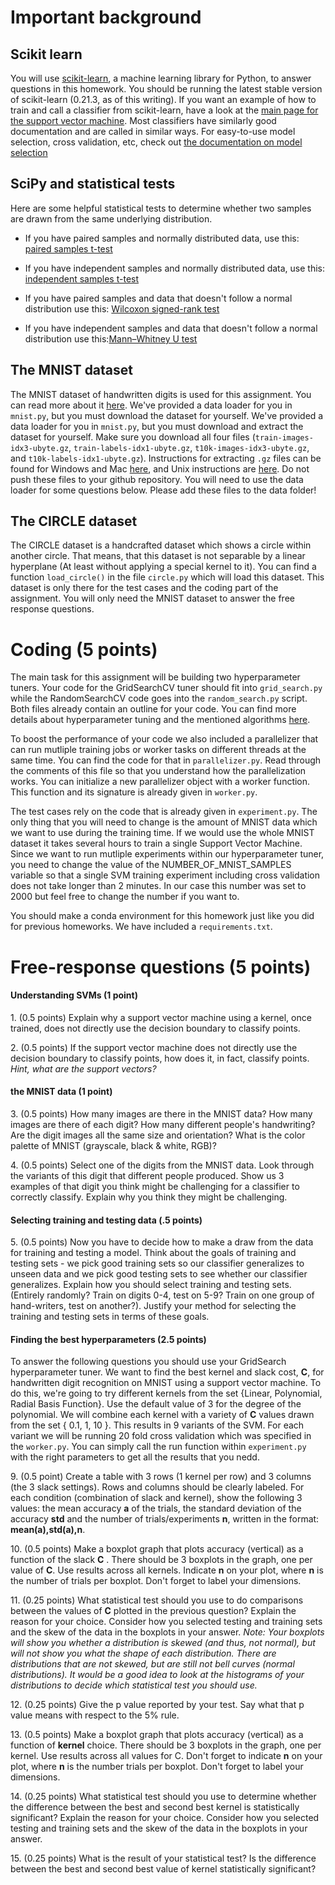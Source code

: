 
# Important background

## Scikit learn

You will use [scikit-learn](http://scikit-learn.org/stable/index.html), a machine learning library for Python, to answer questions in this homework. 
You should be running the latest stable version of scikit-learn (0.21.3, as of this writing).
If you want an example of how to train and call a classifier from scikit-learn, have a look at the [main page for the support vector machine](http://scikit-learn.org/stable/modules/svm.html#multi-class-classification).
Most classifiers have similarly good documentation and are called in similar ways.
For easy-to-use model selection, cross validation, etc, check out [the documentation on model selection](http://scikit-learn.org/stable/model_selection.html#model-selection)

## SciPy and statistical tests
Here are some helpful statistical tests to determine whether two samples are drawn from the same underlying distribution.

* If you have paired samples and normally distributed data, use this: [paired samples t-test](https://docs.scipy.org/doc/scipy/reference/generated/scipy.stats.ttest_rel.html)

* If you have independent samples and normally distributed data, use this: [independent samples t-test](https://docs.scipy.org/doc/scipy/reference/generated/scipy.stats.ttest_ind.html)

* If you have paired samples and data that doesn't follow a normal distribution use this: [Wilcoxon signed-rank test](https://docs.scipy.org/doc/scipy/reference/generated/scipy.stats.wilcoxon.html?highlight=wilcoxon#scipy.stats.wilcoxon)

* If you have independent samples and data that doesn't follow a normal distribution use this:[Mann–Whitney U test](https://docs.scipy.org/doc/scipy/reference/generated/scipy.stats.mannwhitneyu.html?highlight=mannwhitney#scipy.stats.mannwhitneyu)


## The MNIST dataset
The MNIST dataset of handwritten digits is used for this assignment. You can read more about it [here](http://yann.lecun.com/exdb/mnist/). We've provided a data loader for you in `mnist.py`, but you must download the dataset for yourself. We've provided a data loader for you in `mnist.py`, but you must download and extract the dataset for yourself. Make sure you download all four files (`train-images-idx3-ubyte.gz`, `train-labels-idx1-ubyte.gz`, `t10k-images-idx3-ubyte.gz`, and `t10k-labels-idx1-ubyte.gz`). Instructions for extracting `.gz` files can be found for Windows and Mac [here](https://www.wikihow.com/Extract-a-Gz-File), and Unix instructions are [here](https://askubuntu.com/questions/25347/what-command-do-i-need-to-unzip-extract-a-tar-gz-file). Do not push these files to your github repository. You will need to use the data loader for some questions below. Please add these files to the data folder!

## The CIRCLE dataset
The CIRCLE dataset is a handcrafted dataset which shows a circle within another circle. That means, that this dataset is not separable by a linear hyperplane (At least without applying a special kernel to it). You can find a function `load_circle()` in the file `circle.py` which will load this dataset. This dataset is only there for the test cases and the coding part of the assignment. You will only need the MNIST dataset to answer the free response questions.

# Coding (5 points)

The main task for this assignment will be building two hyperparameter tuners. Your code for the GridSearchCV tuner should fit into `grid_search.py` while the RandomSearchCV code goes into the `random_search.py` script. Both files already contain an outline for your code. You can find more details about hyperparameter tuning and the mentioned algorithms [here](https://en.wikipedia.org/wiki/Hyperparameter_optimization).

To boost the performance of your code we also included a parallelizer that can run mutliple training jobs or worker tasks on different threads at the same time. You can find the code for that in `parallelizer.py`. Read through the comments of this file so that you understand how the parallelization works. You can initialize a new parallelizer object with a worker function. This function and its signature is already given in `worker.py`.

The test cases rely on the code that is already given in `experiment.py`. The only thing that you will need to change is the amount of MNIST data which we want to use during the training time. If we would use the whole MNIST dataset it takes several hours to train a single Support Vector Machine. Since we want to run mutliple experiments within our hyperparameter tuner, you need to change the value of the NUMBER_OF_MNIST_SAMPLES variable so that a single SVM training experiment including cross validation does not take longer than 2 minutes. In our case this number was set to 2000 but feel free to change the number if you want to.
 
You should make a conda environment for this homework just like you did for previous homeworks. We have included a `requirements.txt`.

# Free-response questions (5 points)

#### Understanding SVMs (1 point)
1\. (0.5 points) Explain why a support vector machine using a kernel, once trained, does not directly use the decision boundary to classify points. 

2\. (0.5 points) If the support vector machine does not directly use the decision boundary to classify points, how does it, in fact, classify points. *Hint, what are the support vectors?*

#### the MNIST data (1 point)
3\. (0.5 points) How many images are there in the MNIST data? How many images are there of each digit? How many different people's handwriting? Are the digit images all the same size and orientation? What is the color palette of MNIST (grayscale, black & white, RGB)?

4\. (0.5 points) Select one of the digits from the MNIST data. Look through the variants of this digit that different people produced. Show us 3 examples of that digit you think might be challenging for a classifier to correctly classify. Explain why you think they might be challenging.

#### Selecting training and testing data  (.5 points)

5\. (0.5 points) Now you have to decide how to make a draw from the data for training and testing a model. Think about the goals of training and testing sets - we pick good training sets so our classifier generalizes to unseen data and we pick good testing sets to see whether our classifier generalizes. Explain how you should select training and testing sets. (Entirely randomly? Train on digits 0-4, test on 5-9? Train on one group of hand-writers, test on another?). Justify your method for selecting the training and testing sets in terms of these goals. 

#### Finding the best hyperparameters (2.5 points)
To answer the following questions you should use your GridSearch hyperparameter tuner. We want to find the best kernel and slack cost, **C**, for handwritten digit recognition on MNIST using a support vector machine. To do this, we're going to try different kernels from the set {Linear, Polynomial, Radial Basis Function}. Use the default value of 3 for the degree of the polynomial. We will combine each kernel with a variety of **C** values drawn from the set { 0.1, 1, 10 }. This results in 9 variants of the SVM. For each variant we will be running 20 fold cross validation which was specified in the `worker.py`. You can simply call the run function within `experiment.py` with the right parameters to get all the results that you nedd.

9\. (0.5 point) Create a table with 3 rows (1 kernel per row) and 3 columns (the 3 slack settings). Rows and columns should be clearly labeled. For each condition (combination of slack and kernel), show the following 3 values: the mean accuracy **a** of the trials, the standard deviation of the accuracy **std** and the number of trials/experiments **n**, written in the format: **mean(a),std(a),n**. 

10\. (0.5 points) Make a boxplot graph that plots accuracy (vertical) as a function of the slack **C** . There should be 3 boxplots in the graph, one per value of **C**. Use results across all kernels. Indicate **n** on your plot, where **n** is the number of trials per boxplot. Don't forget to label your dimensions. 

11\. (0.25 points) What statistical test should you use to do comparisons between the values of **C** plotted in the previous question? Explain the reason for your choice. Consider how you selected testing and training sets and the skew of the data in the boxplots in your answer. _Note: Your boxplots will show you whether a distribution is skewed (and thus, not normal), but will not show you what the shape of each distribution. There are distributions that are not skewed, but are still not bell curves (normal distributions). It would be a good idea to look at the histograms of your distributions to decide which statistical test you should use._

12\. (0.25 points) Give the p value reported by your test. Say what that p value means with respect to the 5% rule. 

13\. (0.5 points) Make a boxplot graph that plots accuracy (vertical) as a function of __kernel__ choice. There should be 3 boxplots in the graph, one per kernel. Use results across all values for C. Don't forget to indicate **n** on your plot, where **n** is the number trials per boxplot. Don't forget to label your dimensions. 

14\. (0.25 points) What statistical test should you use to determine whether the difference between the best and second best kernel is statistically significant? Explain the reason for your choice. Consider how you selected testing and training sets and the skew of the data in the boxplots in your answer. 

15\. (0.25 points) What is the result of your statistical test? Is the difference between the best and second best value of kernel statistically significant?